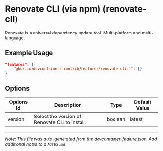 
# Renovate CLI (via npm) (renovate-cli)

Renovate is a universal dependency update tool. Multi-platform and multi-language.

## Example Usage

```json
"features": {
    "ghcr.io/devcontainers-contrib/features/renovate-cli:1": {}
}
```

## Options

| Options Id | Description | Type | Default Value |
|-----|-----|-----|-----|
| version | Select the version of Renovate CLI to install. | boolean | latest |



---

_Note: This file was auto-generated from the [devcontainer-feature.json](https://github.com/devcontainers-contrib/features/blob/main/src/renovate-cli/devcontainer-feature.json).  Add additional notes to a `NOTES.md`._
